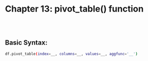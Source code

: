 #
# Chapter 13: pivot_table() function

<br>
<br>

## Basic Syntax:
```bash
df.pivot_table(index=__, columns=__, values=__, aggfunc='__')
```
